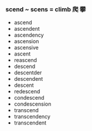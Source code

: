 ### scend ~ scens = climb 爬 攀

- ascend
- ascendent
- ascendency
- ascension
- ascensive
- ascent
- reascend
- descend
- descentder
- descendent
- descent
- redescend
- condescend
- condescension
- transcend
- transcendency
- transcendent
